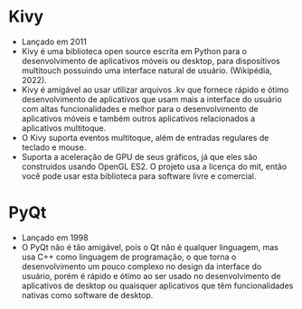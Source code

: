 # Kivy
* Lançado em 2011
* Kivy é uma biblioteca open source escrita em Python para o desenvolvimento de aplicativos móveis ou desktop, para dispositivos multitouch possuindo uma interface natural de usuário. (Wikipédia, 2022).
* Kivy é amigável ao usar utilizar arquivos .kv que fornece rápido e ótimo desenvolvimento de aplicativos que usam mais a interface do usuário com altas funcionalidades e melhor para o desenvolvimento de aplicativos móveis e também outros aplicativos relacionados a aplicativos multitoque.
* O Kivy suporta eventos multitoque, além de entradas regulares de teclado e mouse.
* Suporta a aceleração de GPU de seus gráficos, já que eles são construídos usando OpenGL ES2. O projeto usa a licença do mit, então você pode usar esta biblioteca para software livre e comercial.

# PyQt
* Lançado em 1998
* O PyQt não é tão amigável, pois o Qt não é qualquer linguagem, mas usa C++ como linguagem de programação, o que torna o desenvolvimento um pouco complexo no design da interface do usuário, porém é rápido e ótimo ao ser usado no desenvolvimento de aplicativos de desktop ou quaisquer aplicativos que têm funcionalidades nativas como software de desktop.


